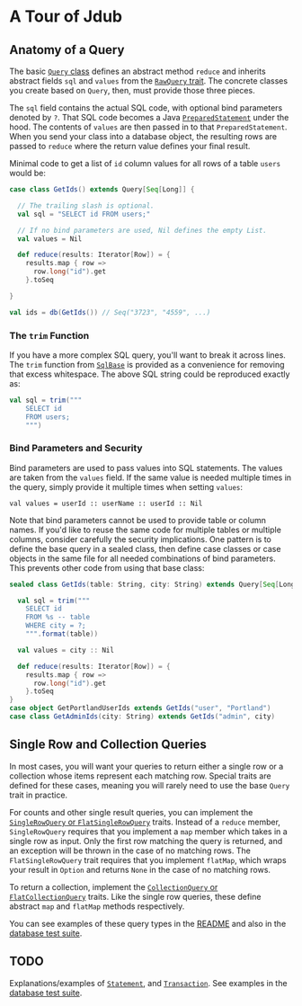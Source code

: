# A Tour of Jdub

## Anatomy of a Query
The basic [`Query` class](src/main/scala/com/simple/jdub/Query.scala) defines an abstract method `reduce` and inherits abstract fields `sql` and `values` from the [`RawQuery` trait](src/main/scala/com/simple/jdub/RawQuery.scala). The concrete classes you create based on `Query`, then, must provide those three pieces.

The `sql` field contains the actual SQL code, with optional bind parameters denoted by `?`. That SQL code becomes a Java [`PreparedStatement`](http://docs.oracle.com/javase/tutorial/jdbc/basics/prepared.html) under the hood. The contents of `values` are then passed in to that `PreparedStatement`. When you send your class into a database object, the resulting rows are passed to `reduce` where the return value defines your final result.

Minimal code to get a list of `id` column values for all rows of a table `users` would be:
```scala
case class GetIds() extends Query[Seq[Long]] {

  // The trailing slash is optional.
  val sql = "SELECT id FROM users;"

  // If no bind parameters are used, Nil defines the empty List.
  val values = Nil

  def reduce(results: Iterator[Row]) = {
    results.map { row =>
      row.long("id").get
    }.toSeq

}

val ids = db(GetIds()) // Seq("3723", "4559", ...)
```

### The `trim` Function
If you have a more complex SQL query, you'll want to break it across lines. The `trim` function from [`SqlBase`](src/main/scala/com/simple/jdub/SqlBase.scala) is provided as a convenience for removing that excess whitespace. The above SQL string could be reproduced exactly as:
```scala
val sql = trim("""
    SELECT id
    FROM users;
    """)
```

### Bind Parameters and Security
Bind parameters are used to pass values into SQL statements. The values are taken from the `values` field. If the same value is needed multiple times in the query, simply provide it multiple times when setting `values`:

    val values = userId :: userName :: userId :: Nil

Note that bind parameters cannot be used to provide table or column names. If you'd like to reuse the same code for multiple tables or multiple columns, consider carefully the security implications. One pattern is to define the base query in a sealed class, then define case classes or case objects in the same file for all needed combinations of bind parameters. This prevents other code from using that base class:
```scala
sealed class GetIds(table: String, city: String) extends Query[Seq[Long]] {

  val sql = trim("""
    SELECT id
    FROM %s -- table
    WHERE city = ?;
    """.format(table))

  val values = city :: Nil

  def reduce(results: Iterator[Row]) = {
    results.map { row =>
      row.long("id").get
    }.toSeq
}
case object GetPortlandUserIds extends GetIds("user", "Portland")
case class GetAdminIds(city: String) extends GetIds("admin", city)
```

## Single Row and Collection Queries
In most cases, you will want your queries to return either a single row or a collection whose items represent each matching row. Special traits are defined for these cases, meaning you will rarely need to use the base `Query` trait in practice.

For counts and other single result queries, you can implement the [`SingleRowQuery` or `FlatSingleRowQuery`](src/main/scala/com/simple/jdub/SingleRowQuery.scala) traits. Instead of a `reduce` member, `SingleRowQuery` requires that you implement a `map` member which takes in a single row as input. Only the first row matching the query is returned, and an exception will be thrown in the case of no matching rows. The `FlatSingleRowQuery` trait requires that you implement `flatMap`, which wraps your result in `Option` and returns `None` in the case of no matching rows.

To return a collection, implement the [`CollectionQuery` or `FlatCollectionQuery`](src/main/scala/com/simple/jdub/SingleRowQuery.scala) traits. Like the single row queries, these define abstract `map` and `flatMap` methods respectively.

You can see examples of these query types in the [README](README.md) and also in the [database test suite](src/test/scala/com/simple/jdub/tests/DatabaseSpec.scala).

## **TODO**
Explanations/examples of [`Statement`](src/main/scala/com/simple/jdub/Statement.scala), and [`Transaction`](src/main/scala/com/simple/jdub/Transaction.scala). See examples in the [database test suite](src/test/scala/com/simple/jdub/tests/DatabaseSpec.scala).
